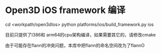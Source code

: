 # Open3D iOS framework 编译
 cd <workpath/open3dIos>
 python platforms/ios/build_framework.py ios
 
 目前只提供了I386和 arm64的cpu架构编译，如果需要其它的，请修改cmake

由于可能存在flann的冲突问题，本库中把flann的命名空间改为了flannO
